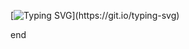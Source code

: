 [![Typing SVG](https://readme-typing-svg.demolab.com?font=Space+Grotesk&weight=600&size=30&duration=4000&pause=1000&color=F70000&center=true&random=false&width=435&lines=%E9%BB%92%E8%93%AE;Robotics+Enthusiast;Founder+of+%22Basilisk%22;Hello!+I'm+BLK_LXTUS;IMPERATOR+PROTEGIT!)](https://git.io/typing-svg)






















end
